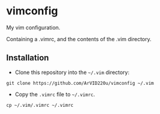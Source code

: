 # vimconfig
My vim configuration.

Containing a .vimrc, and the contents of the .vim directory.

## Installation

- Clone this repository into the `~/.vim` directory:
```
git clone https://github.com/ArVID220u/vimconfig ~/.vim
```
- Copy the `.vimrc` file to `~/.vimrc`.
```
cp ~/.vim/.vimrc ~/.vimrc
```
